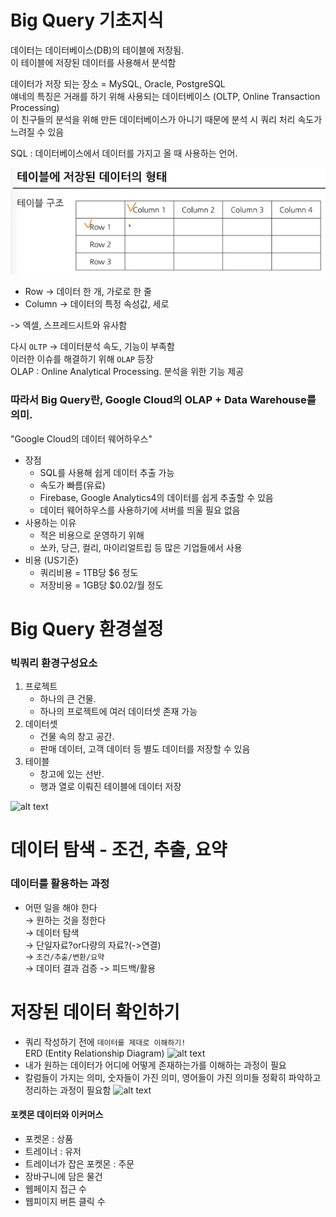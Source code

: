 # Big Query 기초지식
데이터는 데이터베이스(DB)의 테이블에 저장됨.  
이 테이블에 저장된 데이터를 사용해서 분석함  

데이터가 저장 되는 장소 = MySQL, Oracle, PostgreSQL  
얘네의 특징은 거래를 하기 위해 사용되는 데이터베이스 (OLTP, Online Transaction Processing)  
이 친구들의 분석을 위해 만든 데이터베이스가 아니기 때문에 분석 시 쿼리 처리 속도가 느려질 수 있음  

SQL : 데이터베이스에서 데이터를 가지고 올 때 사용하는 언어.  

![alt text](SQL_imagefile/week1_테이블구조.png)
- Row -> 데이터 한 개, 가로로 한 줄  
- Column -> 데이터의 특정 속성값, 세로  

-> 엑셀, 스프레드시트와 유사함

다시 `OLTP` -> 데이터분석 속도, 기능이 부족함  
이러한 이슈를 해결하기 위해 `OLAP` 등장  
OLAP : Online Analytical Processing. 분석을 위한 기능 제공

### 따라서 Big Query란, Google Cloud의 OLAP + Data Warehouse를 의미.
"Google Cloud의 데이터 웨어하우스"
- 장점
    - SQL를 사용해 쉽게 데이터 추출 가능
    - 속도가 빠름(유료)
    - Firebase, Google Analytics4의 데이터를 쉽게 추출할 수 있음
    - 데이터 웨어하우스를 사용하기에 서버를 띄울 필요 없음
- 사용하는 이유
    - 적은 비용으로 운영하기 위해
    - 쏘카, 당근, 컬리, 마이리얼트립 등 많은 기업들에서 사용
- 비용 (US기준)
    - 쿼리비용 = 1TB당 $6 정도
    - 저장비용 = 1GB당 $0.02/월 정도  

# Big Query 환경설정
### 빅쿼리 환경구성요소
1. 프로젝트
    - 하나의 큰 건물.
    - 하나의 프로젝트에 여러 데이터셋 존재 가능
2. 데이터셋
    - 건물 속의 창고 공간.
    - 판매 데이터, 고객 데이터 등 별도 데이터를 저장할 수 있음
3. 테이블
    - 창고에 있는 선반.
    - 행과 열로 이뤄진 테이블에 데이터 저장

![alt text](SQL_imagefile/week1_BigQueryScreen.png)


# 데이터 탐색 - 조건, 추출, 요약
### 데이터를 활용하는 과정
- 어떤 일을 해야 한다  
&rarr; 원하는 것을 정한다  
&rarr; 데이터 탐색  
&rarr; 단일자료?or다량의 자료?(->연결)  
&rarr; `조건/추출/변환/요약`  
&rarr; 데이터 결과 검증 -> 피드백/활용


# 저장된 데이터 확인하기
- 쿼리 작성하기 전에 `데이터를 제대로 이해하기!`  
ERD (Entity Relationship Diagram)
![alt text](SQL_imagefile/week1_ERD.png)
- 내가 원하는 데이터가 어디에 어떻게 존재하는가를 이해하는 과정이 필요  
- 칼럼들이 가지는 의미, 숫자들이 가진 의미, 영어들이 가진 의미들 정확히 파악하고 정리하는 과정이 필요함
![alt text](SQL_imagefile/week1_dataExample.png)

#### 포켓몬 데이터와 이커머스
- 포켓몬 : 상품
- 트레이너 : 유저
- 트레이너가 잡은 포켓몬 : 주문
- 장바구니에 담은 물건
- 웹페이지 접근 수
- 웹피이지 버튼 클릭 수


